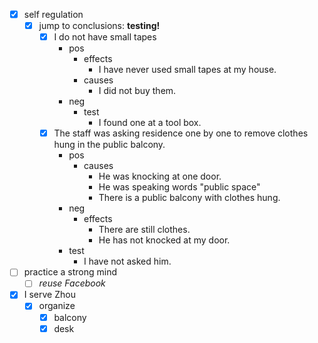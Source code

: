 - [x] self regulation
    - [x] jump to conclusions: **testing!**
        - [x] I do not have small tapes
            - pos
                - effects
                    - I have never used small tapes at my house.
                - causes
                    - I did not buy them.
            - neg
                - test
                    - I found one at a tool box.
        - [x] The staff was asking residence one by one to remove clothes hung in the public balcony. 
            - pos
                - causes
                    - He was knocking at one door.
                    - He was speaking words "public space"
                    - There is a public balcony with clothes hung.
            - neg
                - effects
                    - There are still clothes.
                    - He has not knocked at my door.
            - test
                - I have not asked him.
- [ ] practice a strong mind
    - [ ] *reuse Facebook*
- [x] I serve Zhou
    - [x] organize
        - [x] balcony
        - [x] desk
